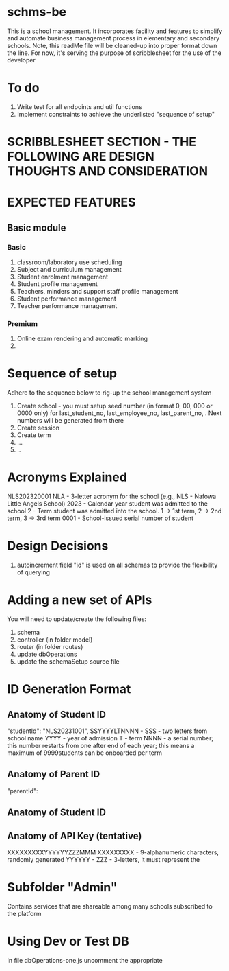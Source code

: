 # schms-be
This is a school management. 
It incorporates facility and features to simplify and automate business management process in elementary and secondary schools.
Note, this readMe file will be cleaned-up into proper format down the line. For now, it's serving the purpose of scribblesheet for the use of the developer

# To do
1. Write test for all endpoints and util functions
2. Implement constraints to achieve the underlisted "sequence of setup" 

# SCRIBBLESHEET SECTION - THE FOLLOWING ARE DESIGN THOUGHTS AND CONSIDERATION

# EXPECTED FEATURES
## Basic module
### Basic
1. classroom/laboratory use scheduling
2. Subject and curriculum management
3. Student enrolment management
4. Student profile management
5. Teachers, minders and support staff profile management
6. Student performance management
7. Teacher performance management

### Premium
1. Online exam rendering and automatic marking 
2.

### 

# Sequence of setup
Adhere to the sequence below to rig-up the school management system
1. Create school - you must setup seed number (in format 0, 00, 000 or 0000 only) for last_student_no, last_employee_no, last_parent_no, . Next numbers will be generated from there
2. Create session
3. Create term
4. ...
5. ..



# Acronyms Explained
NLS202320001
NLA  - 3-letter acronym for the school (e.g., NLS - Nafowa Little Angels School)
2023 - Calendar year student was admitted to the school
2    - Term student was admitted into the school. 1 -> 1st term, 2 -> 2nd term, 3 -> 3rd term 
0001 - School-issued serial number of student

# Design Decisions
1. autoincrement field "id" is used on all schemas to provide the flexibility of querying

# Adding a new set of APIs
You will need to update/create the following files:
1. schema
2. controller (in folder model)
3. router (in folder routes)
4. update dbOperations 
5. update the schemaSetup source file

# ID Generation Format
## Anatomy of Student ID
"studentId": "NLS20231001", 
SSYYYYLTNNNN - 
SSS     - two letters from school name
YYYY   -  year of admission
T      -  term 
NNNN   - a serial number; this number restarts from one after end of each year; this means a maximum of 9999students can be onboarded per term 

## Anatomy of Parent ID
"parentId": 

## Anatomy of Student ID


## Anatomy of API Key (tentative)
XXXXXXXXXYYYYYYZZZMMM
XXXXXXXXX - 9-alphanumeric characters, randomly generated
YYYYYY - 
ZZZ - 3-letters, it must represent the  


# Subfolder "Admin"
Contains services that are shareable among many schools subscribed to the platform


# Using Dev or Test DB
In file dbOperations-one.js uncomment the appropriate

